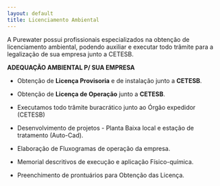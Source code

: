 ```yaml
---
layout: default
title: Licenciamento Ambiental
---
```


A Purewater possui profissionais especializados na obtenção de licenciamento ambiental, podendo auxiliar e executar todo trâmite para a legalização de sua empresa junto a CETESB.

<strong>ADEQUAÇÃO AMBIENTAL P/ SUA EMPRESA</strong>

- Obtenção de **Licença Provisoria** e de instalação junto a **CETESB**.

- Obtenção de **Licença de Operação** junto a **CETESB**.

- Executamos todo trâmite buracrático junto ao Órgão expedidor (CETESB)

- Desenvolvimento de projetos - Planta Baixa local e estação de tratamento (Auto-Cad).

- Elaboração de Fluxogramas de operação da empresa.

- Memorial descritivos de execução e aplicação Físico-química.

- Preenchimento de prontuários para Obtenção das Licença.

